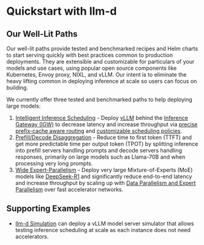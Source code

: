 # Quickstart with llm-d

## Our Well-Lit Paths

Our well-lit paths provide tested and benchmarked recipes and Helm charts to start serving quickly with best practices common to production deployments. They are extensible and customizable for particulars of your models and use cases, using popular open source components like Kubernetes, Envoy proxy, NIXL, and vLLM. Our intent is to eliminate the heavy lifting common in deploying inference at scale so users can focus on building.

We currently offer three tested and benchmarked paths to help deploying large models:

1. [Intelligent Inference Scheduling](./inference-scheduling) - Deploy [vLLM](https://docs.vllm.ai) behind the [Inference Gateway (IGW)](https://github.com/kubernetes-sigs/gateway-api-inference-extension) to decrease latency and increase throughput via [precise prefix-cache aware routing](https://github.com/llm-d-incubation/llm-d-infra/tree/main/quickstart/examples/precise-prefix-cache-aware) and [customizable scheduling policies](https://github.com/llm-d/llm-d-inference-scheduler/blob/main/docs/architecture.md).
2. [Prefill/Decode Disaggregation](./pd-disaggregation) - Reduce time to first token (TTFT) and get more predictable time per output token (TPOT) by splitting inference into prefill servers handling prompts and decode servers handling responses, primarily on large models such as Llama-70B and when processing very long prompts.
3. [Wide Expert-Parallelism](./wide-ep-lws) - Deploy very large Mixture-of-Experts (MoE) models like [DeepSeek-R1](TBD) and significantly reduce end-to-end latency and increase throughput by scaling up with [Data Parallelism and Expert Parallelism](https://docs.vllm.ai/en/latest/serving/data_parallel_deployment.html) over fast accelerator networks.

## Supporting Examples

* [llm-d Simulation](./sim) can deploy a vLLM model server simulator that allows testing inference scheduling at scale as each instance does not need accelerators.
